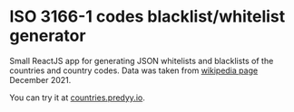 # ISO 3166-1 codes blacklist/whitelist generator
Small ReactJS app for generating JSON whitelists and blacklists of the countries and country codes. Data was taken from [wikipedia page](https://en.wikipedia.org/wiki/ISO_3166-1) December 2021.

You can try it at [countries.predyy.io](countries.predyy.io).